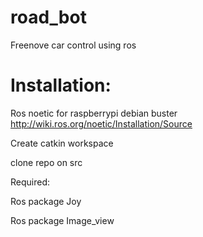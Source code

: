 # road_bot
Freenove car control using ros

Installation:
=============
Ros noetic for raspberrypi debian buster
http://wiki.ros.org/noetic/Installation/Source

Create catkin workspace 

clone repo on src

Required:

Ros package Joy

Ros package Image_view

